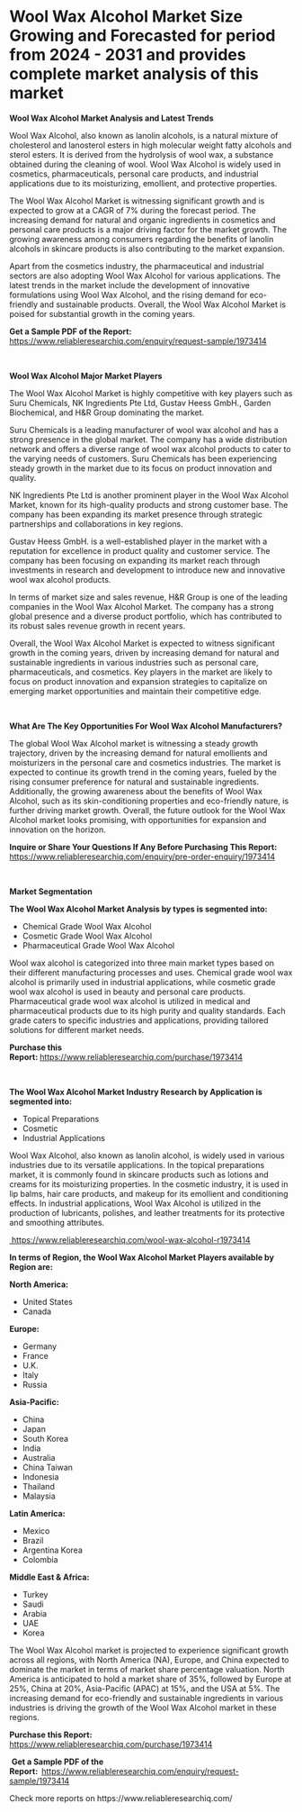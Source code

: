 <p><h1>Wool Wax Alcohol Market Size Growing and Forecasted for period from 2024 - 2031 and provides complete market analysis of this market</h1></p><p><strong>Wool Wax Alcohol Market Analysis and Latest Trends</strong></p>
<p><p>Wool Wax Alcohol, also known as lanolin alcohols, is a natural mixture of cholesterol and lanosterol esters in high molecular weight fatty alcohols and sterol esters. It is derived from the hydrolysis of wool wax, a substance obtained during the cleaning of wool. Wool Wax Alcohol is widely used in cosmetics, pharmaceuticals, personal care products, and industrial applications due to its moisturizing, emollient, and protective properties.</p><p>The Wool Wax Alcohol Market is witnessing significant growth and is expected to grow at a CAGR of 7% during the forecast period. The increasing demand for natural and organic ingredients in cosmetics and personal care products is a major driving factor for the market growth. The growing awareness among consumers regarding the benefits of lanolin alcohols in skincare products is also contributing to the market expansion.</p><p>Apart from the cosmetics industry, the pharmaceutical and industrial sectors are also adopting Wool Wax Alcohol for various applications. The latest trends in the market include the development of innovative formulations using Wool Wax Alcohol, and the rising demand for eco-friendly and sustainable products. Overall, the Wool Wax Alcohol Market is poised for substantial growth in the coming years.</p></p>
<p><strong>Get a Sample PDF of the Report:&nbsp;</strong> <a href="https://www.reliableresearchiq.com/enquiry/request-sample/1973414">https://www.reliableresearchiq.com/enquiry/request-sample/1973414</a></p>
<p>&nbsp;</p>
<p><strong>Wool Wax Alcohol Major Market Players</strong></p>
<p><p>The Wool Wax Alcohol Market is highly competitive with key players such as Suru Chemicals, NK Ingredients Pte Ltd, Gustav Heess GmbH., Garden Biochemical, and H&R Group dominating the market. </p><p>Suru Chemicals is a leading manufacturer of wool wax alcohol and has a strong presence in the global market. The company has a wide distribution network and offers a diverse range of wool wax alcohol products to cater to the varying needs of customers. Suru Chemicals has been experiencing steady growth in the market due to its focus on product innovation and quality.</p><p>NK Ingredients Pte Ltd is another prominent player in the Wool Wax Alcohol Market, known for its high-quality products and strong customer base. The company has been expanding its market presence through strategic partnerships and collaborations in key regions.</p><p>Gustav Heess GmbH. is a well-established player in the market with a reputation for excellence in product quality and customer service. The company has been focusing on expanding its market reach through investments in research and development to introduce new and innovative wool wax alcohol products.</p><p>In terms of market size and sales revenue, H&R Group is one of the leading companies in the Wool Wax Alcohol Market. The company has a strong global presence and a diverse product portfolio, which has contributed to its robust sales revenue growth in recent years.</p><p>Overall, the Wool Wax Alcohol Market is expected to witness significant growth in the coming years, driven by increasing demand for natural and sustainable ingredients in various industries such as personal care, pharmaceuticals, and cosmetics. Key players in the market are likely to focus on product innovation and expansion strategies to capitalize on emerging market opportunities and maintain their competitive edge.</p></p>
<p>&nbsp;</p>
<p><strong>What Are The Key Opportunities For Wool Wax Alcohol Manufacturers?</strong></p>
<p><p>The global Wool Wax Alcohol market is witnessing a steady growth trajectory, driven by the increasing demand for natural emollients and moisturizers in the personal care and cosmetics industries. The market is expected to continue its growth trend in the coming years, fueled by the rising consumer preference for natural and sustainable ingredients. Additionally, the growing awareness about the benefits of Wool Wax Alcohol, such as its skin-conditioning properties and eco-friendly nature, is further driving market growth. Overall, the future outlook for the Wool Wax Alcohol market looks promising, with opportunities for expansion and innovation on the horizon.</p></p>
<p><strong>Inquire or Share Your Questions If Any Before Purchasing This Report:</strong> <a href="https://www.reliableresearchiq.com/enquiry/pre-order-enquiry/1973414">https://www.reliableresearchiq.com/enquiry/pre-order-enquiry/1973414</a></p>
<p>&nbsp;</p>
<p><strong>Market Segmentation</strong></p>
<p><strong>The Wool Wax Alcohol Market Analysis by types is segmented into:</strong></p>
<p><ul><li>Chemical Grade Wool Wax Alcohol</li><li>Cosmetic Grade Wool Wax Alcohol</li><li>Pharmaceutical Grade Wool Wax Alcohol</li></ul></p>
<p><p>Wool wax alcohol is categorized into three main market types based on their different manufacturing processes and uses. Chemical grade wool wax alcohol is primarily used in industrial applications, while cosmetic grade wool wax alcohol is used in beauty and personal care products. Pharmaceutical grade wool wax alcohol is utilized in medical and pharmaceutical products due to its high purity and quality standards. Each grade caters to specific industries and applications, providing tailored solutions for different market needs.</p></p>
<p><strong>Purchase this Report:&nbsp;</strong><a href="https://www.reliableresearchiq.com/purchase/1973414">https://www.reliableresearchiq.com/purchase/1973414</a></p>
<p>&nbsp;</p>
<p><strong>The Wool Wax Alcohol Market Industry Research by Application is segmented into:</strong></p>
<p><ul><li>Topical Preparations</li><li>Cosmetic</li><li>Industrial Applications</li></ul></p>
<p><p>Wool Wax Alcohol, also known as lanolin alcohol, is widely used in various industries due to its versatile applications. In the topical preparations market, it is commonly found in skincare products such as lotions and creams for its moisturizing properties. In the cosmetic industry, it is used in lip balms, hair care products, and makeup for its emollient and conditioning effects. In industrial applications, Wool Wax Alcohol is utilized in the production of lubricants, polishes, and leather treatments for its protective and smoothing attributes.</p></p>
<p><a href="https://www.reliableresearchiq.com/wool-wax-alcohol-r1973414">&nbsp;https://www.reliableresearchiq.com/wool-wax-alcohol-r1973414</a></p>
<p><strong>In terms of Region, the Wool Wax Alcohol Market Players available by Region are:</strong></p>
<p>
    <p> <strong> North America: </strong>
        <ul>
            <li>United States</li>
            <li>Canada</li>
        </ul>
        </p> 
    <p> <strong> Europe: </strong>
        <ul>
            <li>Germany</li>
            <li>France</li>
            <li>U.K.</li>
            <li>Italy</li>
            <li>Russia</li>
        </ul>
        </p> 
    <p> <strong> Asia-Pacific: </strong>
        <ul>
            <li>China</li>
            <li>Japan</li>
            <li>South Korea</li>
            <li>India</li>
            <li>Australia</li>
            <li>China Taiwan</li>
            <li>Indonesia</li>
            <li>Thailand</li>
            <li>Malaysia</li>
        </ul>
        </p> 
    <p> <strong> Latin America: </strong>
        <ul>
            <li>Mexico</li>
            <li>Brazil</li>
            <li>Argentina Korea</li>
            <li>Colombia</li>
        </ul>
        </p> 
    <p> <strong> Middle East & Africa: </strong>
        <ul>
            <li>Turkey</li>
            <li>Saudi</li>
            <li>Arabia</li>
            <li>UAE</li>
            <li>Korea</li>
        </ul>
    </p>
    </p>
<p><p>The Wool Wax Alcohol market is projected to experience significant growth across all regions, with North America (NA), Europe, and China expected to dominate the market in terms of market share percentage valuation. North America is anticipated to hold a market share of 35%, followed by Europe at 25%, China at 20%, Asia-Pacific (APAC) at 15%, and the USA at 5%. The increasing demand for eco-friendly and sustainable ingredients in various industries is driving the growth of the Wool Wax Alcohol market in these regions.</p></p>
<p><strong>Purchase this Report: </strong><a href="https://www.reliableresearchiq.com/purchase/1973414">https://www.reliableresearchiq.com/purchase/1973414</a></p>
<p>&nbsp;<strong>Get a Sample PDF of the Report:&nbsp;&nbsp;</strong><a href="https://www.reliableresearchiq.com/enquiry/request-sample/1973414">https://www.reliableresearchiq.com/enquiry/request-sample/1973414</a></p>
<p><strong></strong></p>
<p>Check more reports on https://www.reliableresearchiq.com/</p>